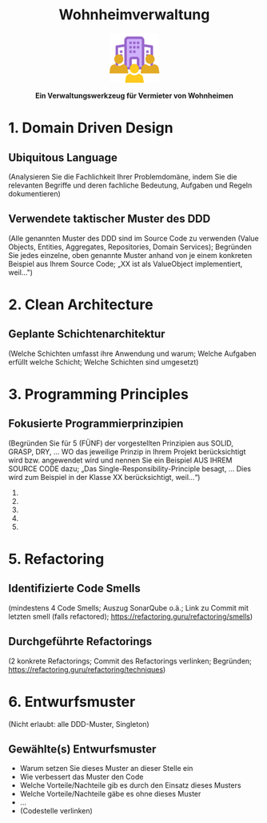 <div align="center">
    <h1>Wohnheimverwaltung</h1>
    <img src="Documentation Ressources/ProjectLogo.png" width="100" height="100"></img>
    <p><strong>Ein Verwaltungswerkzeug für Vermieter von Wohnheimen</strong></p>
</div>



# 1. Domain Driven Design

## Ubiquitous Language
(Analysieren Sie die Fachlichkeit Ihrer Problemdomäne, indem Sie die relevanten Begriffe und deren fachliche Bedeutung, Aufgaben und Regeln dokumentieren)


## Verwendete taktischer Muster des DDD
(Alle genannten Muster des DDD sind im Source Code zu verwenden (Value Objects, Entities, Aggregates, Repositories, Domain Services); Begründen Sie jedes einzelne, oben genannte Muster anhand von je einem konkreten Beispiel aus Ihrem Source Code; „XX ist als ValueObject implementiert, weil…")



# 2. Clean Architecture

## Geplante Schichtenarchitektur
(Welche Schichten umfasst ihre Anwendung und warum; Welche Aufgaben erfüllt welche Schicht; Welche Schichten sind umgesetzt)



# 3. Programming Principles

## Fokusierte Programmierprinzipien
(Begründen Sie für 5 (FÜNF) der vorgestellten Prinzipien aus SOLID, GRASP, DRY, … WO das jeweilige Prinzip in Ihrem Projekt berücksichtigt wird bzw. angewendet wird und nennen Sie ein Beispiel AUS IHREM SOURCE CODE dazu; „Das Single-Responsibility-Principle besagt, … Dies wird zum Beispiel in der Klasse XX berücksichtigt, weil…“)

<ol>
    <li></li>
    <dd></dd>
    <li></li>
    <dd></dd>
    <li></li>
    <dd></dd>
    <li></li>
    <dd></dd>
    <li></li>
    <dd></dd>
</ol>



# 5. Refactoring

## Identifizierte Code Smells
(mindestens 4 Code Smells; Auszug SonarQube o.ä.; Link zu Commit mit letzten smell (falls refactored); https://refactoring.guru/refactoring/smells)


## Durchgeführte Refactorings
(2 konkrete Refactorings; Commit des Refactorings verlinken; Begründen; https://refactoring.guru/refactoring/techniques)



# 6. Entwurfsmuster
(Nicht erlaubt: alle DDD-Muster, Singleton)

## Gewählte(s) Entwurfsmuster
- Warum setzen Sie dieses Muster an dieser Stelle ein
- Wie verbessert das Muster den Code
- Welche Vorteile/Nachteile gib es durch den Einsatz dieses Musters
- Welche Vorteile/Nachteile gäbe es ohne dieses Muster
- ...
- (Codestelle verlinken)
